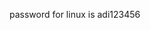 password for linux is adi123456

<!---
adiyenuubarii/adiyenuubarii is a ✨ special ✨ repository because its `README.md` (this file) appears on your GitHub profile.
You can click the Preview link to take a look at your changes.
--->
